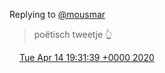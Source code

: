 Replying to [@mousmar](https://twitter.com/mousmar/status/1250130580479631360)

> poëtisch tweetje 👆

<img src="../../media/tweet.ico" width="12" /> [Tue Apr 14 19:31:39 +0000 2020](https://twitter.com/DromerDenker/status/1250144706639659013)